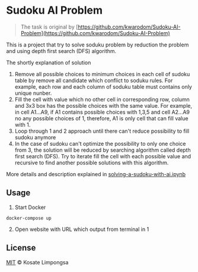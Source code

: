 Sudoku AI Problem
===

> The task is original by [https://github.com/kwarodom/Sudoku-AI-Problem](https://github.com/kwarodom/Sudoku-AI-Problem)

This is a project that try to solve soduku problem by reduction the problem and using depth first search (DFS) algorithm.

The shortly explanation of solution

1. Remove all possible choices to minimum choices in each cell of sudoku table by remove all candidate which conflict to soduku rules. For example, each row and each column of soduku table must contains only unique nunber.
2. Fill the cell with value which no other cell in corresponding row, column and 3x3 box has the possible choices with the same value. For example, in cell A1...A9, if A1 contains possible choices with 1,3,5 and cell A2...A9 no any possible choices of 1, therefore, A1 is only cell that can fill value with 1.
3. Loop through 1 and 2 approach until there can't reduce possibility to fill sudoku anymore
4. In the case of sudoku can't optimize the possibility to only one choice from 3, the solution will be reduced by searching algorithm called depth first search (DFS). Try to iterate fill the cell with each possible value and recursive to find another possible solutions with this algorithm.

More details and description explained in [solving-a-sudoku-with-ai.ipynb](solving-a-sudoku-with-ai.ipynb)

## Usage

1. Start Docker

```
docker-compose up
```

2. Open website with URL which output from terminal in 1

## License

[MIT](LICENSE) © Kosate Limpongsa
